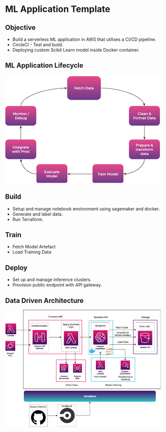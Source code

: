 # ML Application Template

## Objective
* Build a serverless ML application in AWS that utilises a CI/CD pipeline.
* CircleCI - Test and build.
* Deploying custom Scikit Learn model inside Docker container.   

## ML Application Lifecycle
[![MLApplicationLifecycle.png](MLApplicationLifecycle.png)](MLApplicationLifecycle.png)

## Build

* Setup and manage notebook environment using sagemaker and docker.
* Generate and label data.
* Run Terraform.

## Train 
* Fetch Model Artefact
* Load Training Data

## Deploy
* Set up and manage inference clusters.
* Provision public endpoint with API gateway.

## Data Driven Architecture
[![Serverless Deployment ML](Serverless_Deployment_ML.png)](Serverless_Deployment_ML.png)